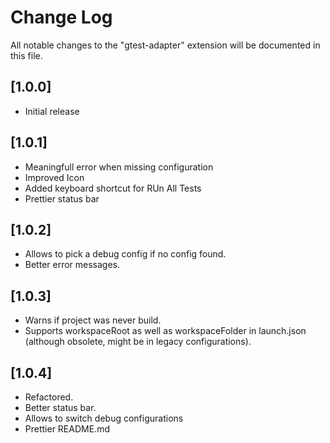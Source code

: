 # Change Log
All notable changes to the "gtest-adapter" extension will be documented in this file.


## [1.0.0]
- Initial release

## [1.0.1]
- Meaningfull error when missing configuration
- Improved Icon
- Added keyboard shortcut for RUn All Tests
- Prettier status bar

## [1.0.2]

- Allows to pick a debug config if no config found.
- Better error messages.

## [1.0.3]

- Warns if project was never build.
- Supports workspaceRoot as well as workspaceFolder in launch.json (although obsolete, might be in legacy configurations).

## [1.0.4]

- Refactored.
- Better status bar.
- Allows to switch debug configurations
- Prettier README.md
